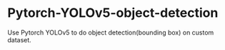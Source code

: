 # Pytorch-YOLOv5-object-detection
Use Pytorch YOLOv5 to do object detection(bounding box) on custom dataset.
